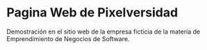 # Pagina Web de Pixelversidad
Demostración en el sitio web de la empresa ficticia de la materia de Emprendimiento de Negocios de Software.
